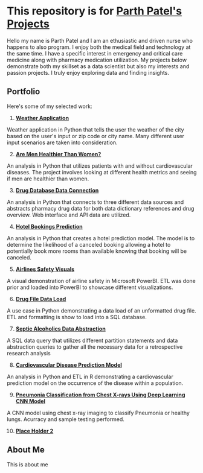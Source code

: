 # This repository is for [**Parth Patel's** Projects](https://github.com/ppatel12345/ParthPatelPortfolio/tree/main)

Hello my name is Parth Patel and I am an ethusiastic and driven nurse who happens to also program. I enjoy both the medical field and technology at the same time. I have  a specific interest in emergency and critical care medicine along with pharmacy medication utilization. My projects below demonstrate both my skillset as a data scientist but also my interests and passion projects. I truly enjoy exploring data and finding insights. 

## Portfolio

Here's some of my selected work:
1. **[Weather Application](https://github.com/ppatel12345/ParthPatelPortfolio/tree/main/WeatherApplication)** 

Weather application in Python that tells the user the weather of the city based on the user's input or zip code or city name. Many different user input scenarios are taken into consideration.
    
2. **[Are Men Healthier Than Women?](https://github.com/ppatel12345/ParthPatelPortfolio/tree/main/AreMenHealthierThanWomen)**

An analysis in Python that utilizes patients with and without cardiovascular diseases. The project involves looking at different health metrics and seeing if men are healthier than women.

3. **[Drug Database Data Connection](https://github.com/ppatel12345/ParthPatelPortfolio/tree/main/DrugDatabaseDataConnection)**

An analysis in Python that connects to three different data sources and abstracts pharmacy drug data for both data dictionary references and drug overview. Web interface and API data are utilized. 
    
4. **[Hotel Bookings Prediction](https://github.com/ppatel12345/ParthPatelPortfolio/tree/main/HotelBookingsPrediction)**

An analysis in Python that creates a hotel prediction model. The model is to determine the likelihood of a canceled booking allowing a hotel to potentially book more rooms than available knowing that booking will be canceled. 
    
5. **[Airlines Safety Visuals](https://github.com/ppatel12345/ParthPatelPortfolio/tree/main/AirlinesSafetyVisuals)**

A visual demonstration of airline safety in Microsoft PowerBI. ETL was done prior and loaded into PowerBI to showcase different visualizations.

6. **[Drug File Data Load](https://github.com/ppatel12345/ParthPatelPortfolio/tree/main/DrugFileDataLoad)**

A use case in Python demonstrating a data load of an unformatted drug file. ETL and formatting is show to load into a SQL database. 

7. **[Septic Alcoholics Data Abstraction](https://github.com/ppatel12345/ParthPatelPortfolio/tree/main/SepticAlcoholicsDataAbstraction)**

A SQL data query that utilizes different partition statements and data abstraction queries to gather all the necessary data for a retrospective research analysis 

8. **[Cardiovascular Disease Prediction Model](https://github.com/ppatel12345/ParthPatelPortfolio/tree/main/CVDsPredictionModel)**

An analysis in Python and ETL in R demonstrating a cardiovascular prediction model on the occurrence of the disease within a population. 

9. **[Pneumonia Classification from Chest X-rays Using Deep Learning CNN Model](https://github.com/ppatel12345/ParthPatelPortfolio/tree/main/WeatherApplication)**

A CNN model using chest x-ray imaging to classify Pneumonia or healthy lungs. Acurracy and sample testing performed. 

10. **[Place Holder 2](https://github.com/ppatel12345/ParthPatelPortfolio/tree/main/WeatherApplication)**    

## About Me

This is about me
